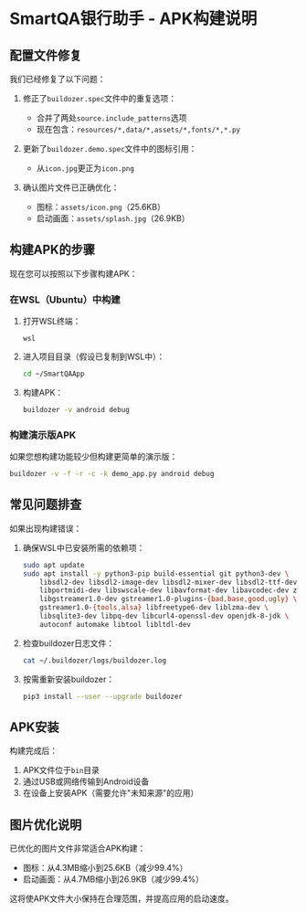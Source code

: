 # SmartQA银行助手 - APK构建说明

## 配置文件修复

我们已经修复了以下问题：

1. 修正了`buildozer.spec`文件中的重复选项：
   - 合并了两处`source.include_patterns`选项
   - 现在包含：`resources/*,data/*,assets/*,fonts/*,*.py`

2. 更新了`buildozer.demo.spec`文件中的图标引用：
   - 从`icon.jpg`更正为`icon.png`

3. 确认图片文件已正确优化：
   - 图标：`assets/icon.png`（25.6KB）
   - 启动画面：`assets/splash.jpg`（26.9KB）

## 构建APK的步骤

现在您可以按照以下步骤构建APK：

### 在WSL（Ubuntu）中构建

1. 打开WSL终端：
   ```
   wsl
   ```

2. 进入项目目录（假设已复制到WSL中）：
   ```bash
   cd ~/SmartQAApp
   ```

3. 构建APK：
   ```bash
   buildozer -v android debug
   ```

### 构建演示版APK

如果您想构建功能较少但构建更简单的演示版：

```bash
buildozer -v -f -r -c -k demo_app.py android debug
```

## 常见问题排查

如果出现构建错误：

1. 确保WSL中已安装所需的依赖项：
   ```bash
   sudo apt update
   sudo apt install -y python3-pip build-essential git python3-dev \
       libsdl2-dev libsdl2-image-dev libsdl2-mixer-dev libsdl2-ttf-dev \
       libportmidi-dev libswscale-dev libavformat-dev libavcodec-dev zlib1g-dev \
       libgstreamer1.0-dev gstreamer1.0-plugins-{bad,base,good,ugly} \
       gstreamer1.0-{tools,alsa} libfreetype6-dev liblzma-dev \
       libsqlite3-dev libpq-dev libcurl4-openssl-dev openjdk-8-jdk \
       autoconf automake libtool libltdl-dev
   ```

2. 检查buildozer日志文件：
   ```bash
   cat ~/.buildozer/logs/buildozer.log
   ```

3. 按需重新安装buildozer：
   ```bash
   pip3 install --user --upgrade buildozer
   ```

## APK安装

构建完成后：

1. APK文件位于`bin`目录
2. 通过USB或网络传输到Android设备
3. 在设备上安装APK（需要允许"未知来源"的应用）

## 图片优化说明

已优化的图片文件非常适合APK构建：
- 图标：从4.3MB缩小到25.6KB（减少99.4%）
- 启动画面：从4.7MB缩小到26.9KB（减少99.4%）

这将使APK文件大小保持在合理范围，并提高应用的启动速度。 